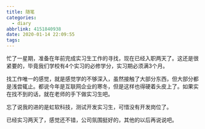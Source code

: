 ```yaml
---
title: 随笔
categories:
  - diary
abbrlink: 4151840938
date: 2020-01-14 22:09:55
tags:
---
```




忙了一星期，准备在年前完成实习生工作的寻找，现在已经入职两天了。这还是很紧要的，毕竟我们学校有4个实习的必修学分，实习期必须满3个月。

找工作唯一的感觉，就是感觉学的不够深入，虽然接触了大部分东西，但大部分都是浅尝辄止。都说今年是互联网企业的寒冬，但是这样也得硬着头皮上了。如果实在找不到的话，就在老师的手下做实习生吧。

忘了说我的进的是虹软科技，测试开发实习生，可惜没有开发岗位了。

已经实习两天了，感觉还不错，公司氛围挺好的，其他的以后再说说吧。